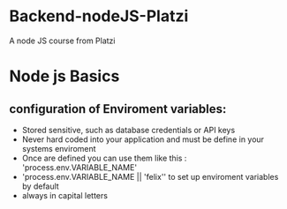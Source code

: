 # Backend-nodeJS-Platzi
A node JS course from Platzi


# Node js Basics 
## configuration of Enviroment variables:
* Stored sensitive, such as database credentials or API keys
* Never hard coded into your application and must be define in your systems enviroment
* Once are defined you can use them like this : 'process.env.VARIABLE_NAME'
* 'process.env.VARIABLE_NAME || 'felix'' to set up enviroment variables by default
* always in capital letters 
